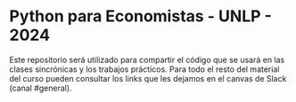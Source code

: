 # Python para Economistas - UNLP - 2024
Este repositorio será utilizado para compartir el código que se usará en las clases sincrónicas y los trabajos prácticos. Para todo el resto del material del curso pueden consultar los links que les dejamos en el canvas de Slack (canal #general).
